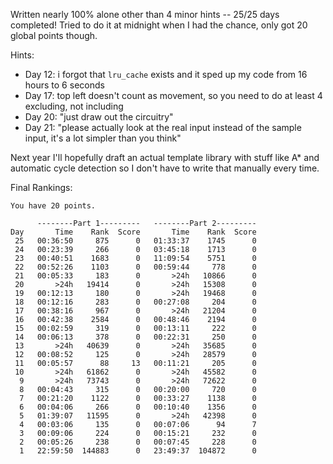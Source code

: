 Written nearly 100% alone other than 4 minor hints -- 25/25 days completed! Tried to do it at midnight when I had the chance, only got 20 global points though.

Hints:
- Day 12: i forgot that `lru_cache` exists and it sped up my code from 16 hours to 6 seconds
- Day 17: top left doesn't count as movement, so you need to do at least 4 excluding, not including
- Day 20: "just draw out the circuitry"
- Day 21: "please actually look at the real input instead of the sample input, it's a lot simpler than you think"

Next year I'll hopefully draft an actual template library with stuff like A* and automatic cycle detection so I don't have to write that manually every time.

Final Rankings:
```
You have 20 points.

      --------Part 1---------   --------Part 2---------
Day       Time    Rank  Score       Time    Rank  Score
 25   00:36:50     875      0   01:33:37    1745      0
 24   00:23:39     266      0   03:45:18    1713      0
 23   00:40:51    1683      0   11:09:54    5751      0
 22   00:52:26    1103      0   00:59:44     778      0
 21   00:05:33     183      0       >24h   10866      0
 20       >24h   19414      0       >24h   15308      0
 19   00:12:13     180      0       >24h   19468      0
 18   00:12:16     283      0   00:27:08     204      0
 17   00:38:16     967      0       >24h   21204      0
 16   00:42:38    2584      0   00:48:46    2194      0
 15   00:02:59     319      0   00:13:11     222      0
 14   00:06:13     378      0   00:22:31     250      0
 13       >24h   40639      0       >24h   35685      0
 12   00:08:52     125      0       >24h   28579      0
 11   00:05:57      88     13   00:11:21     205      0
 10       >24h   61862      0       >24h   45582      0
  9       >24h   73743      0       >24h   72622      0
  8   00:04:43     315      0   00:20:00     720      0
  7   00:21:20    1122      0   00:33:27    1138      0
  6   00:04:06     266      0   00:10:40    1356      0
  5   01:39:07   11595      0       >24h   42398      0
  4   00:03:06     135      0   00:07:06      94      7
  3   00:09:06     224      0   00:15:21     232      0
  2   00:05:26     238      0   00:07:45     228      0
  1   22:59:50  144883      0   23:49:37  104872      0
```
